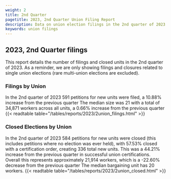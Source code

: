 ```yaml
---
weight: 2
title: 2nd Quarter
pagetitle: 2023, 2nd Quarter Union Filing Report
description: Data on union election filings in the 2nd quarter of 2023
keywords: union filings
---
```


## 2023, 2nd Quarter filings

This report details the number of filings and closed units in the 2nd quarter of 2023. As a reminder, we are only showing filings and closures related to single union elections (rare multi-union elections are excluded).

### Filings by Union
In the 2nd quarter of 2023 591 petitions for new units were filed, a 10.88% increase from the previous quarter The median size was 21 with a total of 34,871 workers across all units, a 0.66% increase from the previous quarter
{{< readtable table="/tables/reports/2023/2union_filings.html" >}}

### Closed Elections by Union
In the 2nd quarter of 2023 584 petitions for new units were closed (this includes petitions where no election was ever held), with 57.53% closed with a certification order, creating 336 total new units. This was a 44.21% increase from the previous quarter in successful union certifications. Overall this represents approximately 21,914 workers, which is a -22.60% decrease from the previous quarter The median bargaining unit has 20 workers.
{{< readtable table="/tables/reports/2023/2union_closed.html" >}}
